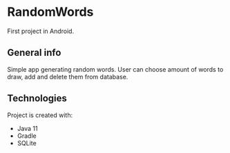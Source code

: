 # RandomWords
First project in Android.

## General info
Simple app generating random words. User can choose amount of words to draw, add and delete them from database.
	
## Technologies
Project is created with:
* Java 11
* Gradle
* SQLite
